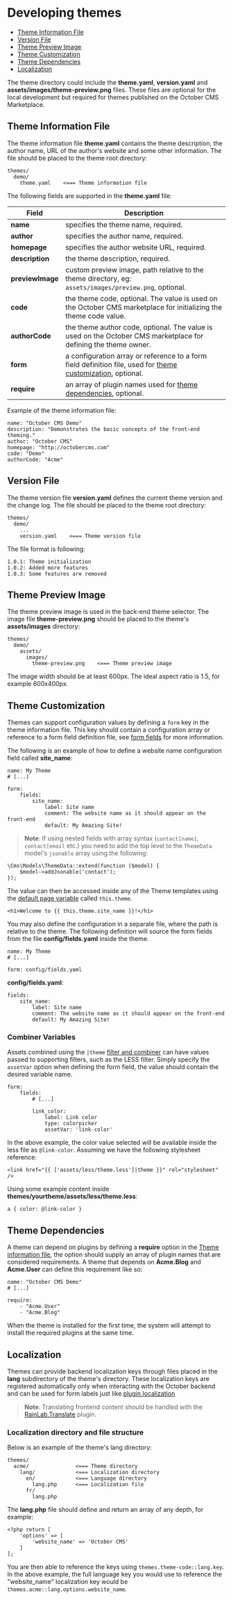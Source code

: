 # Developing themes

- [Theme Information File](#theme-information)
- [Version File](#version-file)
- [Theme Preview Image](#preview-image)
- [Theme Customization](#customization)
- [Theme Dependencies](#dependencies)
- [Localization](#localization)

The theme directory could include the **theme.yaml**, **version.yaml** and **assets/images/theme-preview.png** files. These files are optional for the local development but required for themes published on the October CMS Marketplace.

<a name="theme-information"></a>
## Theme Information File

The theme information file **theme.yaml** contains the theme description, the author name, URL of the author's website and some other information. The file should be placed to the theme root directory:

    themes/
      demo/
        theme.yaml    <=== Theme information file

The following fields are supported in the **theme.yaml** file:

Field | Description
------------- | -------------
**name** | specifies the theme name, required.
**author** | specifies the author name, required.
**homepage** | specifies the author website URL, required.
**description** | the theme description, required.
**previewImage** | custom preview image, path relative to the theme directory, eg: `assets/images/preview.png`, optional.
**code** | the theme code, optional. The value is used on the October CMS marketplace for initializing the theme code value.
**authorCode** | the theme author code, optional. The value is used on the October CMS marketplace for defining the theme owner.
**form** | a configuration array or reference to a form field definition file, used for [theme customization](#customization), optional.
**require** | an array of plugin names used for [theme dependencies](#dependencies), optional.

Example of the theme information file:

    name: "October CMS Demo"
    description: "Demonstrates the basic concepts of the front-end theming."
    author: "October CMS"
    homepage: "http://octobercms.com"
    code: "Demo"
    authorCode: "Acme"

<a name="version-file"></a>
## Version File

The theme version file **version.yaml** defines the current theme version and the change log. The file should be placed to the theme root directory:

    themes/
      demo/
        ...
        version.yaml    <=== Theme version file

The file format is following:

    1.0.1: Theme initialization
    1.0.2: Added more features
    1.0.3: Some features are removed

<a name="preview-image"></a>
## Theme Preview Image

The theme preview image is used in the back-end theme selector. The image file **theme-preview.png** should be placed to the theme's **assets/images** directory:

    themes/
      demo/
        assets/
          images/
            theme-preview.png    <=== Theme preview image

The image width should be at least 600px. The ideal aspect ratio is 1.5, for example 600x400px.

<a name="customization"></a>
## Theme Customization

Themes can support configuration values by defining a `form` key in the theme information file. This key should contain a configuration array or reference to a form field definition file, see [form fields](../backend/forms#form-fields) for more information.

The following is an example of how to define a website name configuration field called **site_name**:

    name: My Theme
    # [...]

    form:
        fields:
            site_name:
                label: Site name
                comment: The website name as it should appear on the front-end
                default: My Amazing Site!

> **Note**: If using nested fields with array syntax (`contact[name]`, `contact[email` etc.) you need to add the top level to the `ThemeData` model's `jsonable` array using the following:

    \Cms\Models\ThemeData::extend(function ($model) {
        $model->addJsonable('contact');
    });

The value can then be accessed inside any of the Theme templates using the [default page variable](../cms/markup#default-variables) called `this.theme`.

    <h1>Welcome to {{ this.theme.site_name }}!</h1>

You may also define the configuration in a separate file, where the path is relative to the theme. The following definition will source the form fields from the file **config/fields.yaml** inside the theme.

    name: My Theme
    # [...]

    form: config/fields.yaml

**config/fields.yaml**:

    fields:
        site_name:
            label: Site name
            comment: The website name as it should appear on the front-end
            default: My Amazing Site!

<a name="combiner-vars"></a>
### Combiner Variables

Assets combined using the `|theme` [filter and combiner](../markup/filter-theme) can have values passed to supporting filters, such as the LESS filter. Simply specify the `assetVar` option when defining the form field, the value should contain the desired variable name.

    form:
        fields:
            # [...]

            link_color:
                label: Link color
                type: colorpicker
                assetVar: 'link-color'

In the above example, the color value selected will be available inside the less file as `@link-color`. Assuming we have the following stylesheet reference:

    <link href="{{ ['assets/less/theme.less']|theme }}" rel="stylesheet" />

Using some example content inside **themes/yourtheme/assets/less/theme.less**:

    a { color: @link-color }

<a name="dependencies"></a>
## Theme Dependencies

A theme can depend on plugins by defining a **require** option in the [Theme information file](#theme-information), the option should supply an array of plugin names that are considered requirements. A theme that depends on **Acme.Blog** and **Acme.User** can define this requirement like so:

    name: "October CMS Demo"
    # [...]

    require:
        - "Acme.User"
        - "Acme.Blog"

When the theme is installed for the first time, the system will attempt to install the required plugins at the same time.

<a name="localization"></a>
## Localization

Themes can provide backend localization keys through files placed in the **lang** subdirectory of the theme's directory. These localization keys are registered automatically only when interacting with the October backend and can be used for form labels just like [plugin localization](../plugin/localization)

> **Note**: Translating frontend content should be handled with the [RainLab.Translate](https://octobercms.com/plugin/rainlab-translate) plugin.

<a name="localization-file-structure"></a>
### Localization directory and file structure

Below is an example of the theme's lang directory:

    themes/
      acme/               <=== Theme directory
        lang/             <=== Localization directory
          en/             <=== Language directory
            lang.php      <=== Localization file
          fr/
            lang.php


The **lang.php** file should define and return an array of any depth, for example:

    <?php return [
        'options' => [
            'website_name' => 'October CMS'
        ]
    ];

You are then able to reference the keys using `themes.theme-code::lang.key`. In the above example, the full language key you would use to reference the "website_name" localization key would be `themes.acme::lang.options.website_name`.

